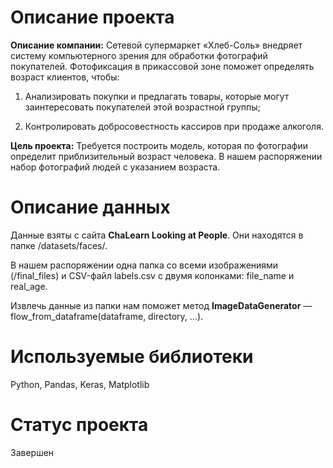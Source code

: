 # Описание проекта

**Описание компании:** Сетевой супермаркет «Хлеб-Соль» внедряет систему компьютерного зрения для обработки фотографий покупателей. Фотофиксация в прикассовой зоне поможет определять возраст клиентов, чтобы:

1) Анализировать покупки и предлагать товары, которые могут заинтересовать покупателей этой возрастной группы;

2) Контролировать добросовестность кассиров при продаже алкоголя.

**Цель проекта:** Требуется построить модель, которая по фотографии определит приблизительный возраст человека. В нашем распоряжении набор фотографий людей с указанием возраста.


# Описание данных

Данные взяты с сайта **ChaLearn Looking at People**. Они находятся в папке /datasets/faces/.

В нашем распоряжении одна папка со всеми изображениями (/final_files) и CSV-файл labels.csv с двумя колонками: file_name и real_age.

Извлечь данные из папки нам поможет метод **ImageDataGenerator** —flow_from_dataframe(dataframe, directory, ...).

# Используемые библиотеки

Python, Pandas, Keras, Matplotlib

# Статус проекта 

Завершен
